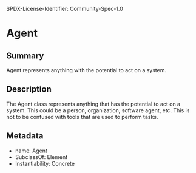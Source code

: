 SPDX-License-Identifier: Community-Spec-1.0

# Agent

## Summary

Agent represents anything with the potential to act on a system.

## Description

The Agent class represents anything that has the potential to act on a system. This could be a person, organization, software agent, etc. This is not to be confused with tools that are used to perform tasks.

## Metadata

- name: Agent
- SubclassOf: Element
- Instantiability: Concrete
